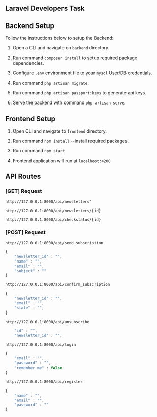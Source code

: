 ## Laravel Developers Task


## Backend Setup
Follow the instructions below to setup the Backend:

1. Open a CLI and navigate on `backend` directory.

2. Run command `composer install` to setup required package dependencies.

3. Configure `.env` environment file to your `mysql` User/DB credentials.

4. Run command `php artisan migrate`.

5. Run command `php artisan passport:keys` to generate api keys.

6. Serve the backend with command `php artisan serve`.


## Frontend Setup

1. Open CLI and navigate to `frontend` directory.

2. Run command `npm install` --install required packages.

3. Run command `npm start`

4. Frontend application will run at `localhost:4200`

## API Routes

### [GET] Request
```
http://127.0.0.1:8000/api/newsletters"
```
```
http://127.0.0.1:8000/api/newsletters/{id}
```
```
http://127.0.0.1:8000/api/checkstatus/{id}
```

### [POST] Request
```
http://127.0.0.1:8000/api/send_subscription
```
```js
{
	"newsletter_id" : "",
    "name" : "",
    "email" : "",
    "subject" : ""
}
```

```
http://127.0.0.1:8000/api/confirm_subscription
```
```js
{
	"newsletter_id" : "",
    "email" : "",
    "state" : "",
}
```
```
http://127.0.0.1:8000/api/unsubscribe
```
```js
	"id" : "",
	"newsletter_id" : "",
```
```
http://127.0.0.1:8000/api/login
```

```js
{
	"email" : "",
    "password" : "",
    "remember_me" : false
}
```

```
http://127.0.0.1:8000/api/register
```

```js
{
	"name" : "",
	"email" : "",
	"password" : ""
}
```